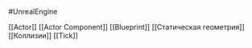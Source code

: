 #UnrealEngine

[[Actor]]
[[Actor Component]]
[[Blueprint]]
[[Статическая геометрия]]
[[Коллизии]]
[[Tick]]
